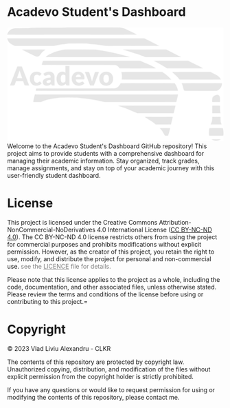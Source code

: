 # Acadevo Student's Dashboard
<div style="text-align: center;">
  <img src="https://raw.githubusercontent.com/VladLiviuAlexandru/Acadevo/dev/repo_assets/Acadevo_Logo.svg?token=GHSAT0AAAAAAB5SYBITX5LNWLIXXUYSC2QKZFSX5GQ" alt="Acadevo Logo" width="600" />
</div>

<div id="description">
Welcome to the Acadevo Student's Dashboard GitHub repository! This project aims to provide students with a comprehensive dashboard for managing their academic information. Stay organized, track grades, manage assignments, and stay on top of your academic journey with this user-friendly student dashboard.
</div>

<div id="Legal">
<h1> License </h1>

This project is licensed under the Creative Commons Attribution-NonCommercial-NoDerivatives 4.0 International License ([CC BY-NC-ND 4.0](https://creativecommons.org/licenses/by-nc-nd/4.0/)). 
The CC BY-NC-ND 4.0 license restricts others from using the project for commercial purposes and prohibits modifications without explicit permission. However, as the creator of this project, you retain the right to use, modify, and distribute the project for personal and non-commercial use.
<span style="color: gray;">see the <a href="https://github.com/VladLiviuAlexandru/Acadevo/blob/dev/LICENCE.md" style="color: gray">LICENCE</a> file for details.</span>

Please note that this license applies to the project as a whole, including the code, documentation, and other associated files, unless otherwise stated.
Please review the terms and conditions of the license before using or contributing to this project.=
<h1> Copyright </h1>

© 2023 Vlad Liviu Alexandru - CLKR

The contents of this repository are protected by copyright law. Unauthorized copying, distribution, and modification of the files without explicit permission from the copyright holder is strictly prohibited.

If you have any questions or would like to request permission for using or modifying the contents of this repository, please contact me.
</div>